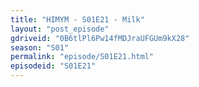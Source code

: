```yaml
---
title: "HIMYM - S01E21 - Milk"
layout: "post_episode"
gdriveid: "0B6tlPl6Pw14fMDJraUFGUm9kX28"
season: "S01"
permalink: "episode/S01E21.html"
episodeid: "S01E21"
---
```

